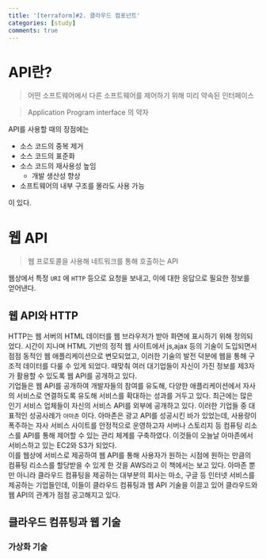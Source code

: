 ```yaml
---
title: '[terraform]#2. 클라우드 컴포넌트'
categories: [study]
comments: true
---
```


# API란?
> 어떤 소프트웨어에서 다른 소프트웨어를 제어하기 위해 미리 약속된 인터페이스

>Application Program interface 의 약자

API를 사용할 때의 장점에는
* 소스 코드의 중복 제거
* 소스 코드의 표준화
* 소스 코드의 재사용성 높임
    * 개발 생산성 향상
* 소프트웨어의 내부 구조를 몰라도 사용 가능

이 있다.

# 웹 API
> 웹 프로토콜을 사용해 네트워크를 통해 호출하는 API

웹상에서 특정 `URI` 에 `HTTP` 등으로 요청을 보내고, 이에 대한 응답으로 필요한 정보를 얻어낸다.

## 웹 API와 HTTP
HTTP는 웹 서버의 HTML 데이터를 웹 브라우저가 받아 화면에 표시하기 위해 정의되었다. 시간이 지나며 HTML 기반의 정적 웹 사이트에서 js,ajax 등의 기술이 도입되면서 점점 동적인 웹 애플리케이션으로 변모되었고, 이러한 기술의 발전 덕분에 웹을 통해 구조적 데이터를 다룰 수 있게 되었다. 때맞춰 여러 대기업들이 자신이 가진 정보를 제3자가 활용할 수 있도록 웹 API를 공개하고 있다.<br>
기업들은 웹 API를 공개하여 개발자들의 참여를 유도해, 다양한 애플리케이션에서 자사의 서비스로 연결하도록 유도해 서비스를 확대하는 성과를 거두고 있다. 최근에는 많은 인기 서비스 업체들이 자신의 서비스 API를 외부에 공개하고 있다. 이러한 기업들 중 대표적인 성공사례가 `아마존` 이다. 아마존은 광고 API를 성공시킨 바가 있었는데, 사용량이 폭주하는 자사 서비스 사이트를 안정적으로 운영하고자 서버나 스토리지 등 컴퓨팅 리소스를 API를 통해 제어할 수 있는 관리 체계를 구축하였다. 이것들이 오늘날 아마존에서 서비스하고 있는 EC2와 S3가 되었다. <br>
이를 웹상에 서비스로 제공하여 웹 API를 통해 사용자가 원하는 시점에 원하는 만큼의 컴퓨팅 리소스를 할당받을 수 있게 한 것을 AWS라고 이 책에서는 보고 있다. 아마존 뿐만 아니라 클라우드 컴퓨팅을 제공하는 대부분의 회사는 마소, 구글 등 인터넷 서비스를 제공하는 기업들인데, 이들이 클라우드 컴퓨팅과 웹 API 기술을 이끌고 있어 클라우드와 웹 API의 관계가 점점 공고해지고 있다. 

## 클라우드 컴퓨팅과 웹 기술

### 가상화 기술

